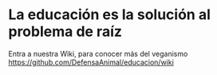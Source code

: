 # La educación es la solución al problema de raíz
Entra a nuestra Wiki, para conocer más del veganismo
https://github.com/DefensaAnimal/educacion/wiki

